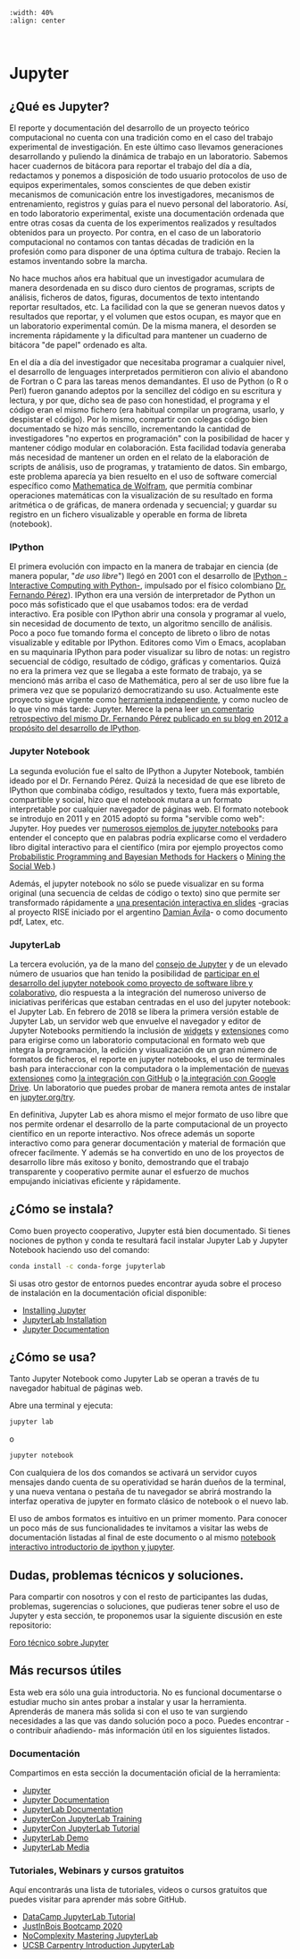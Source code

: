 
```{image} jupyter.png
:width: 40%
:align: center
```

<br>

# Jupyter

## ¿Qué es Jupyter?

El reporte y documentación del desarrollo de un proyecto teórico computacional
no cuenta con una tradición como en el caso del trabajo experimental de
investigación. En este último caso llevamos generaciones desarrollando y
puliendo la dinámica de trabajo en un laboratorio. Sabemos hacer cuadernos de
bitácora para reportar el trabajo del día a día, redactamos y ponemos a
disposición de todo usuario protocolos de uso de equipos experimentales, somos
conscientes de que deben existir mecanismos de comunicación entre los
investigadores, mecanismos de entrenamiento, registros y guías para el nuevo
personal del laboratorio. Así, en todo laboratorio experimental, existe una
documentación ordenada que entre otras cosas da cuenta de los experimentos
realizados y resultados obtenidos para un proyecto. Por contra, en el caso de
un laboratorio computacional no contamos con tantas décadas de tradición en la
profesión como para disponer de una óptima cultura de trabajo. Recien la
estamos inventando sobre la marcha. 

No hace muchos años era habitual que un investigador acumulara de manera
desordenada en su disco duro cientos de programas, scripts de análisis,
ficheros de datos, figuras, documentos de texto intentando reportar resultados,
etc. La facilidad con la que se generan nuevos datos y resultados que reportar,
y el volumen que estos ocupan, es mayor que en un laboratorio experimental
común. De la misma manera, el desorden se incrementa rápidamente y la
dificultad para mantener un cuaderno de bitácora "de papel" ordenado es alta.

En el día a día del investigador que necesitaba programar a cualquier nivel, el
desarrollo de lenguages interpretados permitieron con alivio el abandono de
Fortran o C para las tareas menos demandantes. El uso de Python (o R o Perl)
fueron ganando adeptos por la sencillez del código en su escritura y lectura, y
por que, dícho sea de paso con honestidad, el programa y el código eran el
mismo fichero (era habitual compilar un programa, usarlo, y despistar el
código). Por lo mismo, compartir con colegas código bien documentado se hizo
más sencillo, incrementando la cantidad de investigadores "no expertos en
programación" con la posibilidad de hacer y mantener código modular en
colaboración. Esta facilidad todavía generaba más necesidad de mantener un
orden en el relato de la elaboración de scripts de análisis, uso de programas,
y tratamiento de datos. Sin embargo, este problema aparecía ya bien resuelto en
el uso de software comercial específico como [Mathematica de
Wolfram][mathematica], que permitía combinar operaciones matemáticas con la
visualización de su resultado en forma aritmética o de gráficas, de manera
ordenada y secuencial; y guardar su registro en un fichero visualizable y
operable en forma de libreta (notebook).

### IPython

El primera evolución con impacto en la manera de trabajar en ciencia (de manera
popular, "*de uso libre*") llegó en 2001 con el desarrollo de [IPython
-Interactive Computing with Python-][ipython], impulsado por el físico
colombiano [Dr. Fernando Pérez][wikipedia_fperez]). IPython era una versión de
interpretador de Python un poco más sofisticado que el que usabamos todos: era
de verdad interactivo. Era posible con IPython abrir una consola y programar al
vuelo, sin necesidad de documento de texto, un algoritmo sencillo de análisis.
Poco a poco fue tomando forma el concepto de libreto o libro de notas
visualizable y editable por IPython. Editores como Vim o Emacs, acoplaban en su
maquinaria IPython para poder visualizar su libro de notas: un registro
secuencial de código, resultado de código, gráficas y comentarios. Quizá no era
la primera vez que se llegaba a este formato de trabajo, ya se mencionó más
arriba el caso de Mathemática, pero al ser de uso libre fue la primera vez que
se popularizó democratizando su uso. Actualmente este proyecto sigue vigente
como [herramienta independiente][ipython], y como nucleo de lo que vino más
tarde: Jupyter. Merece la pena leer [un comentario retrospectivo del mismo Dr.
Fernando Pérez publicado en su blog en 2012 a propósito del desarrollo de
IPython][blog_fperez].

### Jupyter Notebook

La segunda evolución fue el salto de IPython a Jupyter Notebook, también ideado
por el Dr. Fernando Pérez. Quizá la necesidad de que ese libreto de IPython que
combinaba código, resultados y texto, fuera más exportable, compartible y
social, hizo que el notebook mutara a un formato interpretable por cualquier
navegador de páginas web. El formato notebook se introdujo en 2011 y en 2015
adoptó su forma "servible como web": Jupyter. Hoy puedes ver [numerosos
ejemplos de jupyter notebooks][nbviewer_jupyter] para entender el concepto que
en palabras podría explicarse como el verdadero libro digital interactivo para
el científico (mira por ejemplo proyectos como [Probabilistic Programming and
Bayesian Methods for Hackers][example_book_probabilistic] o [Mining the Social
Web][example_book_mining].)

Además, el jupyter notebook no sólo se puede visualizar en su forma original
(una secuencia de celdas de código o texto) sino que permite ser transformado
rápidamente a [una presentación interactiva en slides][jupyter_slides] -gracias
al proyecto RISE iniciado por el argentino [Damian Ávila][github_damianavila]-
o como documento pdf, Latex, etc.

### JupyterLab

La tercera evolución, ya de la mano del [consejo de Jupyter][jupyter] y de un
elevado número de usuarios que han tenido la posibilidad de [participar en el
desarrollo del jupyter notebook como proyecto de software libre y
colaborativo][jupyter_notebook], dio respuesta a la integración del numeroso
universo de iniciativas periféricas que estaban centradas en el uso del jupyter
notebook: el Jupyter Lab. En febrero de 2018 se libera la primera versión
estable de Jupyter Lab, un servidor web que envuelve el navegador y editor de
Jupyter Notebooks permitiendo la inclusión de [widgets][jupyter_widgets] y
[extensiones][jupyter_extensiones] como para erigirse como un laboratorio
computacional en formato web que integra la programación, la edición y
visualización de un gran número de formatos de ficheros, el reporte en jupyter
notebooks, el uso de terminales bash para interaccionar con la computadora o la
implementación de [nuevas extensiones][jupyterlab_extensiones_blog] como [la
integración con GitHub][jupyterlab_github] o [la integración con Google
Drive][jupyterlab_google_drive]. Un laboratorio que puedes probar de manera
remota antes de instalar en [jupyter.org/try][jupyter_try].

En definitiva, Jupyter Lab es ahora mismo el mejor formato de uso libre que nos
permite ordenar el desarrollo de la parte computacional de un proyecto
científico en un reporte interactivo. Nos ofrece además un soporte interactivo
como para generar documentación y material de formación que ofrecer facilmente.
Y además se ha convertido en uno de los proyectos de desarrollo libre más
exitoso y bonito, demostrando que el trabajo transparente y cooperativo permite
aunar el esfuerzo de muchos empujando iniciativas eficiente y rápidamente.

## ¿Cómo se instala?

Como buen proyecto cooperativo, Jupyter está bien documentado. Si tienes
nociones de python y conda te resultará facil instalar Jupyter Lab y Jupyter
Notebook haciendo uso del comando:

```bash
conda install -c conda-forge jupyterlab
```

Si usas otro gestor de entornos puedes encontrar ayuda sobre el proceso de
instalación en la documentación oficial disponible:

- [Installing Jupyter][jupyter_install]
- [JupyterLab Installation][jupyterlab_install]
- [Jupyter Documentation][jupyter_docs]

## ¿Cómo se usa?

Tanto Jupyter Notebook como Jupyter Lab se operan a través de tu navegador habitual de páginas web.

Abre una terminal y ejecuta:

```bash
jupyter lab
```

o

```bash
jupyter notebook
```

Con cualquiera de los dos comandos se activará un servidor cuyos mensajes dando
cuenta de su operatividad se harán dueños de la terminal, y una nueva ventana o
pestaña de tu navegador se abrirá mostrando la interfaz operativa de jupyter en
formato clásico de notebook o el nuevo lab. 

El uso de ambos formatos es intuitivo en un primer momento. Para conocer un
poco más de sus funcionalidades te invitamos a visitar las webs de
documentación listadas al final de este documento o al mismo [notebook
interactivo introductorio de ipython y jupyter][binder_jupyter].


## Dudas, problemas técnicos y soluciones.

Para compartir con nosotros y con el resto de participantes las dudas,
problemas, sugerencias o soluciones, que pudieras tener sobre el uso de Jupyter y
esta sección, te proponemos usar la siguiente discusión en este repositorio:

[Foro técnico sobre Jupyter][foro]

## Más recursos útiles

Esta web era sólo una guia introductoria. No es funcional documentarse o
estudiar mucho sin antes probar a instalar y usar la herramienta. Aprenderás de
manera más solida si con el uso te van surgiendo necesidades a las que vas
dando solución poco a poco. Puedes encontrar -o contribuir añadiendo- más
información útil en los siguientes listados.

### Documentación

Compartimos en esta sección la documentación oficial de la herramienta:

- [Jupyter][jupyter]
- [Jupyter Documentation][jupyter_docs]
- [JupyterLab Documentation][jupyterlab_docs]   
- [JupyterCon JupyterLab Training][jupytercon_training]
- [JupyterCon JupyterLab Tutorial][jupytercon_tutorial]
- [JupyterLab Demo][jupyterlab_demo]
- [JupyterLab Media][jupyterlab_media]

### Tutoriales, Webinars y cursos gratuitos

Aquí encontrarás una lista de tutoriales, videos o cursos gratuitos que puedes visitar para aprender más sobre GitHub.

- [DataCamp JupyterLab Tutorial][datacamp_jupyterlab]
- [JustInBois Bootcamp 2020][justinbois]
- [NoComplexity Mastering JupyterLab][nocomplexity]
- [UCSB Carpentry Introduction JupyterLab][ucsbcarpentry]

[jupyter]: https://jupyter.org
[mathematica]: http://www.wolfram.com/mathematica/
[foro]: https://github.com/uibcdf/Taller-Ciencia-Datos/discussions/3
[binder_jupyter]: https://mybinder.org/v2/gh/ipython/ipython-in-depth/master?filepath=binder/Index.ipynb
[jupyter_notebook]: https://github.com/jupyter/notebook
[jupyter_widgets]: http://jupyter.org/widgets￼
[jupyter_extensiones]: https://github.com/Jupyter-contrib/jupyter_nbextensions_configurator
[jupyter_try]: https://jupyter.org/try
[jupyterlab_google_drive]: https://github.com/jupyterlab/jupyterlab-google-drive
[jupyterlab_github]: https://github.com/jupyterlab/jupyterlab-github
[jupyterlab_extensiones_blog]: https://medium.com/@subpath/jupyter-lab-extensions-for-data-scientist-e0d97d529fc1
[jupyter_slides]: https://rise.readthedocs.io/en/docs_hot_fixes/
[github_damianavila]: https://github.com/damianavila
[nbviewer_jupyter]: http://nbviewer.jupyter.org/
[example_book_probabilistic]: http://nbviewer.jupyter.org/github/CamDavidsonPilon/Probabilistic-Programming-and-Bayesian-Methods-for-Hackers/blob/master/Chapter1_Introduction/Ch1_Introduction_PyMC3.ipynb
[example_book_mining]: http://nbviewer.jupyter.org/github/ptwobrussell/Mining-the-Social-Web-2nd-Edition/tree/master/ipynb/
[blog_fperez]: http://blog.fperez.org/2012/01/ipython-notebook-historical.html
[ipython]: https://ipython.org/
[wikipedia_fperez]: https://en.wikipedia.org/wiki/Fernando_P%C3%A9rez_(software_developer)
[jupyter_install]: http://jupyter.org/install
[jupyterlab_install]: https://jupyterlab.readthedocs.io/en/stable/getting_started/installation.html
[jupyter_docs]: https://docs.jupyter.org/en/latest/
[jupyterlab_docs]: https://jupyterlab.readthedocs.io/en/stable/    
[jupytercon_training]: https://github.com/jupyterlab/jupytercon-jupyterlab-training
[jupyterlab_demo]: https://github.com/jupyterlab/jupyterlab-demo
[jupytercon_tutorial]: https://github.com/jupyterlab/jupytercon-jupyterlab-tutorial
[jupyterlab_media]: https://github.com/jupyterlab/jupyterlab-media
[datacamp_jupyterlab]: https://www.datacamp.com/tutorial/installing-jupyter-notebook
[justinbois]: http://justinbois.github.io/bootcamp/2020_fsri/lessons/l01_welcome.html
[nocomplexity]: https://nocomplexity.com/documents/jupyterlab/intro.html
[ucsbcarpentry]: https://ucsbcarpentry.github.io/2020-06-03-UCSB-LibCarp/13-intro-jupyter-lab/
